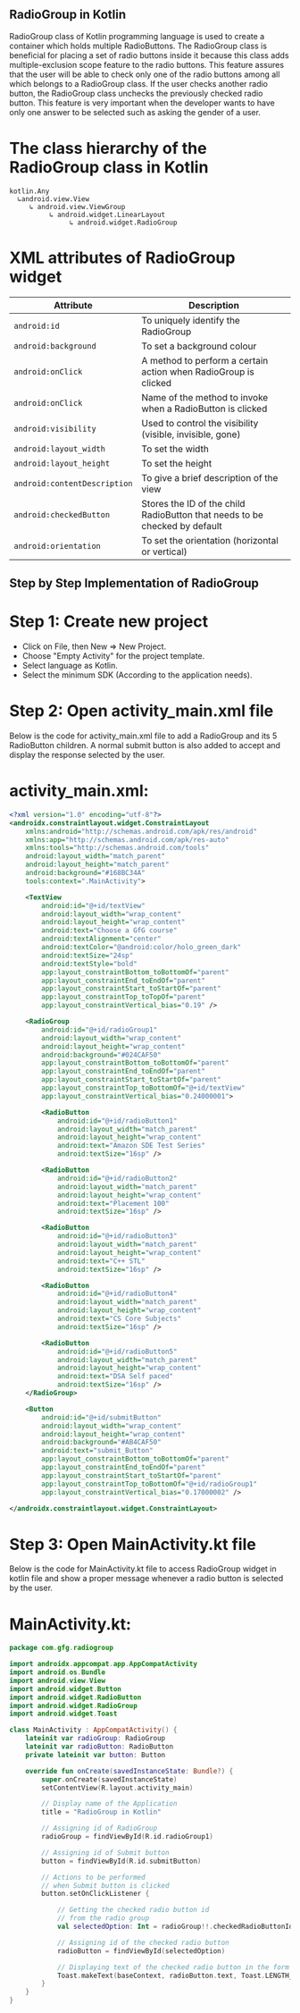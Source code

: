 ## RadioGroup in Kotlin
RadioGroup class of Kotlin programming language is used to create a container which holds multiple RadioButtons. The RadioGroup class is beneficial for placing a set of radio buttons inside it because this class adds multiple-exclusion scope feature to the radio buttons. This feature assures that the user will be able to check only one of the radio buttons among all which belongs to a RadioGroup class. If the user checks another radio button, the RadioGroup class unchecks the previously checked radio button. This feature is very important when the developer wants to have only one answer to be selected such as asking the gender of a user.

# The class hierarchy of the RadioGroup class in Kotlin
```
kotlin.Any
  ↳android.view.View
     ↳ android.view.ViewGroup
          ↳ android.widget.LinearLayout 
               ↳ android.widget.RadioGroup
```
# XML attributes of RadioGroup widget
| Attribute                  | Description |
|---------------------------|-------------|
| `android:id`              | To uniquely identify the RadioGroup |
| `android:background`      | To set a background colour |
| `android:onClick`         | A method to perform a certain action when RadioGroup is clicked |
| `android:onClick`         | Name of the method to invoke when a RadioButton is clicked |
| `android:visibility`      | Used to control the visibility (visible, invisible, gone) |
| `android:layout_width`    | To set the width |
| `android:layout_height`   | To set the height |
| `android:contentDescription` | To give a brief description of the view |
| `android:checkedButton`   | Stores the ID of the child RadioButton that needs to be checked by default |
| `android:orientation`     | To set the orientation (horizontal or vertical) |

## Step by Step Implementation of RadioGroup
# Step 1: Create new project
<ul>
<li>Click on File, then New => New Project.</li>
<li>Choose "Empty Activity" for the project template.</li>
<li>Select language as Kotlin.</li>
<li>Select the minimum SDK (According to the application needs).</li>
</ul>

# Step 2: Open activity_main.xml file
Below is the code for activity_main.xml file to add a RadioGroup and its 5 RadioButton children. A normal submit button is also added to accept and display the response selected by the user.
# activity_main.xml:
```xml
<?xml version="1.0" encoding="utf-8"?>
<androidx.constraintlayout.widget.ConstraintLayout
    xmlns:android="http://schemas.android.com/apk/res/android"
    xmlns:app="http://schemas.android.com/apk/res-auto"
    xmlns:tools="http://schemas.android.com/tools"
    android:layout_width="match_parent"
    android:layout_height="match_parent"
    android:background="#168BC34A"
    tools:context=".MainActivity">

    <TextView
        android:id="@+id/textView"
        android:layout_width="wrap_content"
        android:layout_height="wrap_content"
        android:text="Choose a GfG course"
        android:textAlignment="center"
        android:textColor="@android:color/holo_green_dark"
        android:textSize="24sp"
        android:textStyle="bold"
        app:layout_constraintBottom_toBottomOf="parent"
        app:layout_constraintEnd_toEndOf="parent"
        app:layout_constraintStart_toStartOf="parent"
        app:layout_constraintTop_toTopOf="parent"
        app:layout_constraintVertical_bias="0.19" />

    <RadioGroup
        android:id="@+id/radioGroup1"
        android:layout_width="wrap_content"
        android:layout_height="wrap_content"
        android:background="#024CAF50"
        app:layout_constraintBottom_toBottomOf="parent"
        app:layout_constraintEnd_toEndOf="parent"
        app:layout_constraintStart_toStartOf="parent"
        app:layout_constraintTop_toBottomOf="@+id/textView"
        app:layout_constraintVertical_bias="0.24000001">

        <RadioButton
            android:id="@+id/radioButton1"
            android:layout_width="match_parent"
            android:layout_height="wrap_content"
            android:text="Amazon SDE Test Series"
            android:textSize="16sp" />

        <RadioButton
            android:id="@+id/radioButton2"
            android:layout_width="match_parent"
            android:layout_height="wrap_content"
            android:text="Placement 100"
            android:textSize="16sp" />

        <RadioButton
            android:id="@+id/radioButton3"
            android:layout_width="match_parent"
            android:layout_height="wrap_content"
            android:text="C++ STL"
            android:textSize="16sp" />

        <RadioButton
            android:id="@+id/radioButton4"
            android:layout_width="match_parent"
            android:layout_height="wrap_content"
            android:text="CS Core Subjects"
            android:textSize="16sp" />

        <RadioButton
            android:id="@+id/radioButton5"
            android:layout_width="match_parent"
            android:layout_height="wrap_content"
            android:text="DSA Self paced"
            android:textSize="16sp" />
    </RadioGroup>

    <Button
        android:id="@+id/submitButton"
        android:layout_width="wrap_content"
        android:layout_height="wrap_content"
        android:background="#AB4CAF50"
        android:text="submit_Button"
        app:layout_constraintBottom_toBottomOf="parent"
        app:layout_constraintEnd_toEndOf="parent"
        app:layout_constraintStart_toStartOf="parent"
        app:layout_constraintTop_toBottomOf="@+id/radioGroup1"
        app:layout_constraintVertical_bias="0.17000002" />

</androidx.constraintlayout.widget.ConstraintLayout>
```
# Step 3: Open MainActivity.kt file
Below is the code for MainActivity.kt file to access RadioGroup widget in kotlin file and show a proper message whenever a radio button is selected by the user.
# MainActivity.kt:
```kt
package com.gfg.radiogroup

import androidx.appcompat.app.AppCompatActivity
import android.os.Bundle
import android.view.View
import android.widget.Button
import android.widget.RadioButton
import android.widget.RadioGroup
import android.widget.Toast

class MainActivity : AppCompatActivity() {
    lateinit var radioGroup: RadioGroup
    lateinit var radioButton: RadioButton
    private lateinit var button: Button

    override fun onCreate(savedInstanceState: Bundle?) {
        super.onCreate(savedInstanceState)
        setContentView(R.layout.activity_main)

        // Display name of the Application
        title = "RadioGroup in Kotlin"

        // Assigning id of RadioGroup
        radioGroup = findViewById(R.id.radioGroup1)

        // Assigning id of Submit button
        button = findViewById(R.id.submitButton)

        // Actions to be performed
        // when Submit button is clicked
        button.setOnClickListener {

            // Getting the checked radio button id
            // from the radio group
            val selectedOption: Int = radioGroup!!.checkedRadioButtonId

            // Assigning id of the checked radio button
            radioButton = findViewById(selectedOption)

            // Displaying text of the checked radio button in the form of toast
            Toast.makeText(baseContext, radioButton.text, Toast.LENGTH_SHORT).show()
        }
    }
}
```
